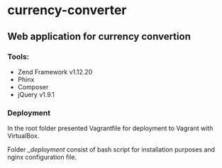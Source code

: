 # currency-converter

## Web application for currency convertion

### Tools:
* Zend Framework v1.12.20
* Phinx
* Composer
* jQuery v1.9.1

### Deployment
In the root folder presented Vagrantfile for deployment to Vagrant with VirtualBox.

Folder *_deployment* consist of bash script for installation purposes and nginx configuration file.

